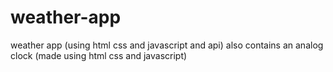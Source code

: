 # weather-app
weather app (using html css and javascript and api) also contains an analog clock (made using html css and javascript)
